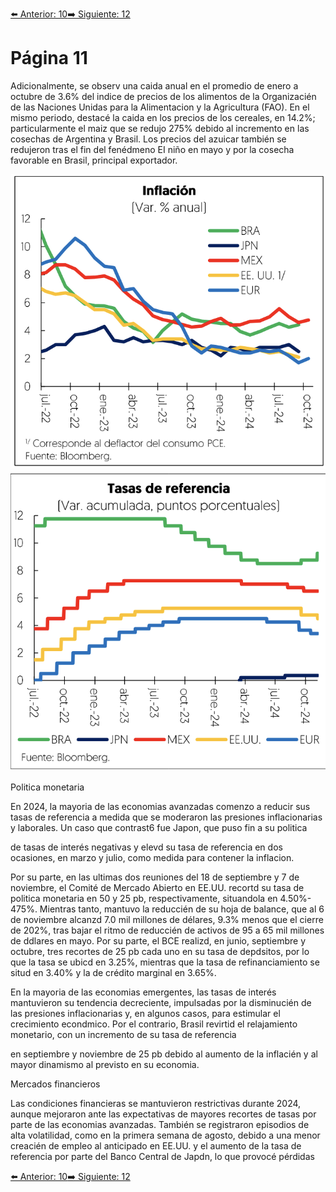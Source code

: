 [⬅️ Anterior: 10](./10.md)[➡️ Siguiente: 12](./12.md)

# Página 11

Adicionalmente, se observ una caida anual en el promedio de enero a octubre de 3.6% del indice de precios
de los alimentos de la Organizacién de las Naciones Unidas para la Alimentacion y la Agricultura (FAO). En el
mismo periodo, destacé la caida en los precios de los cereales, en 14.2%; particularmente el maiz que se redujo
275% debido al incremento en las cosechas de Argentina y Brasil. Los precios del azuicar también se redujeron
tras el fin del fenédmeno EI niño en mayo y por la cosecha favorable en Brasil, principal exportador.

![Inflación](../img/11.1.png)
![Tazas de referencia](../img/11.2.png)

Politica monetaria

En 2024, la mayoria de las economias avanzadas comenzo a reducir sus tasas de referencia a medida que se
moderaron las presiones inflacionarias y laborales. Un caso que contrast6 fue Japon, que puso fin a su politica

de tasas de interés negativas y elevd su tasa de referencia en dos ocasiones, en marzo y julio, como medida
para contener la inflacion.

Por su parte, en las ultimas dos reuniones del 18 de septiembre y 7 de noviembre, el Comité de Mercado
Abierto en EE.UU. recortd su tasa de politica monetaria en 50 y 25 pb, respectivamente, situandola en 4.50%-
475%. Mientras tanto, mantuvo la reduccién de su hoja de balance, que al 6 de noviembre alcanzd 7.0 mil
millones de délares, 9.3% menos que el cierre de 202%, tras bajar el ritmo de reduccién de activos de 95 a 65
mil millones de ddlares en mayo. Por su parte, el BCE realizd, en junio, septiembre y octubre, tres recortes de
25 pb cada uno en su tasa de depdsitos, por lo que la tasa se ubicd en 3.25%, mientras que la tasa de
refinanciamiento se situd en 3.40% y la de crédito marginal en 3.65%.

En la mayoria de las economias emergentes, las tasas de interés mantuvieron su tendencia decreciente,
impulsadas por la disminucién de las presiones inflacionarias y, en algunos casos, para estimular el crecimiento
econdmico. Por el contrario, Brasil revirtid el relajamiento monetario, con un incremento de su tasa de referencia

en septiembre y noviembre de 25 pb debido al aumento de la inflacién y al mayor dinamismo al previsto en
su economia.

Mercados financieros

Las condiciones financieras se mantuvieron restrictivas durante 2024, aunque mejoraron ante las expectativas
de mayores recortes de tasas por parte de las economias avanzadas. También se registraron episodios de alta
volatilidad, como en la primera semana de agosto, debido a una menor creacién de empleo al anticipado en
EE.UU. y el aumento de la tasa de referencia por parte del Banco Central de Japdn, lo que provocé pérdidas

[⬅️ Anterior: 10](./10.md)[➡️ Siguiente: 12](./12.md)